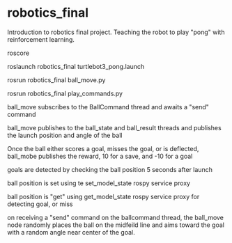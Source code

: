 # robotics_final
Introduction to robotics final project. Teaching the robot to play "pong" with reinforcement learning.

roscore

roslaunch robotics_final turtlebot3_pong.launch 

rosrun robotics_final ball_move.py

rosrun robotics_final play_commands.py


ball_move subscribes to the BallCommand thread and awaits a "send" command

ball_move publishes to the ball_state and ball_result threads and publishes the launch position and angle of the ball

Once the ball either scores a goal, misses the goal, or is deflected, ball_mobe publishes the reward, 10 for a save, and -10 for a goal

goals are detected by checking the ball position 5 seconds after launch


ball position is set using te set_model_state rospy service proxy

ball position is "get" using get_model_state rospy service proxy for detecting goal, or miss


on receiving a "send" command on the ballcommand thread, the ball_move node randomly places the ball on the midfeild line and aims toward the goal with a random angle near center of the goal.





                  

